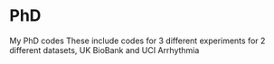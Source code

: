 # PhD
My PhD codes
These include codes for 3 different experiments for 2 different datasets, UK BioBank and UCI Arrhythmia

